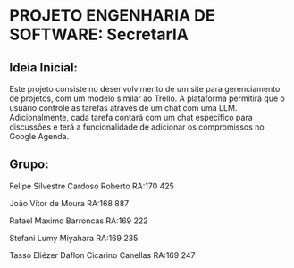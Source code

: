 # PROJETO ENGENHARIA DE SOFTWARE: SecretarIA

## Ideia Inicial:
Este projeto consiste no desenvolvimento de um site para gerenciamento de projetos, com um modelo similar ao Trello. A plataforma permitirá que o usuário controle as tarefas através de um chat com uma LLM. Adicionalmente, cada tarefa contará com um chat específico para discussões e terá a funcionalidade de adicionar os compromissos no Google Agenda.

## Grupo:
Felipe Silvestre Cardoso Roberto RA:170 425

João Vítor de Moura RA:168 887

Rafael Maximo Barroncas RA:169 222

Stefani Lumy Miyahara RA:169 235

Tasso Eliézer Daflon Cicarino Canellas RA:169 247
